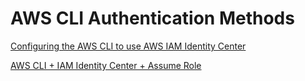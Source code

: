 # AWS CLI Authentication Methods

[Configuring the AWS CLI to use AWS IAM Identity Center](https://github.com/fabbriciocruz/AWS_CLI_Authentication_Methods/blob/a70523b896c4a6227619943edf84ee199194bc5e/Configuring_the_AWS_CLI_to_use_AWS_IAM_Identity_Center.md)

[AWS CLI + IAM Identity Center + Assume Role](https://github.com/fabbriciocruz/AWS_CLI_Authentication_Methods/blob/e859220fb5c7d7f72c013eefd719cd596041d469/AwsCLI+IamIdentityCenter+AssumeRole.md)